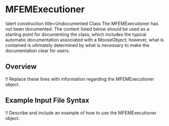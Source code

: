 # MFEMExecutioner

!alert construction title=Undocumented Class
The MFEMExecutioner has not been documented. The content listed below should be used as a starting point for
documenting the class, which includes the typical automatic documentation associated with a
MooseObject; however, what is contained is ultimately determined by what is necessary to make the
documentation clear for users.

## Overview

!! Replace these lines with information regarding the MFEMExecutioner object.

## Example Input File Syntax

!! Describe and include an example of how to use the MFEMExecutioner object.
